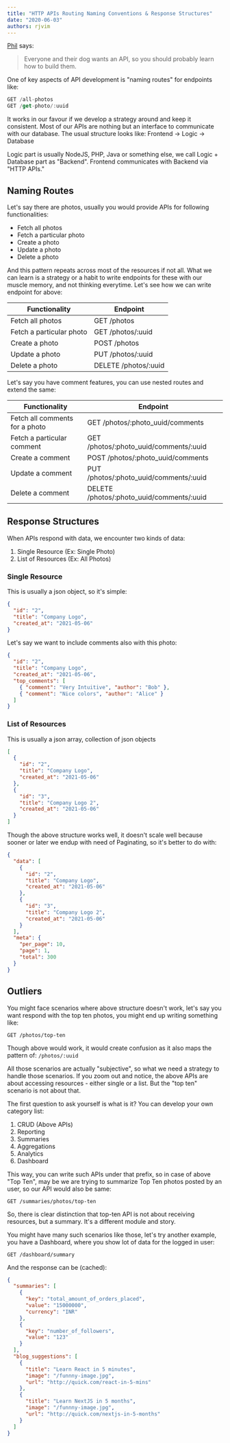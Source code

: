 ```yaml
---
title: "HTTP APIs Routing Naming Conventions & Response Structures"
date: "2020-06-03"
authors: rjvim
---
```


[Phil](https://apisyouwonthate.com/books/build-apis-you-wont-hate) says:

> Everyone and their dog wants an API, so you should probably learn how to build them.

<!-- truncate -->

One of key aspects of API development is "naming routes" for endpoints like:

```js
GET /all-photos
GET /get-photo/:uuid
```

It works in our favour if we develop a strategy around and keep it consistent. Most of our APIs are nothing but an interface to communicate with our database. The usual structure looks like: Frontend -> Logic -> Database

Logic part is usually NodeJS, PHP, Java or something else, we call Logic + Database part as "Backend". Frontend communicates with Backend via "HTTP APIs."

## Naming Routes

Let's say there are photos, usually you would provide APIs for following functionalities:

- Fetch all photos
- Fetch a particular photo
- Create a photo
- Update a photo
- Delete a photo

And this pattern repeats across most of the resources if not all. What we can learn is a strategy or a habit to write endpoints for these with our muscle memory, and not thinking everytime. Let's see how we can write endpoint for above:

| Functionality            | Endpoint             |
| ------------------------ | -------------------- |
| Fetch all photos         | GET /photos          |
| Fetch a particular photo | GET /photos/:uuid    |
| Create a photo           | POST /photos         |
| Update a photo           | PUT /photos/:uuid    |
| Delete a photo           | DELETE /photos/:uuid |

Let's say you have comment features, you can use nested routes and extend the same:

| Functionality                  | Endpoint                                  |
| ------------------------------ | ----------------------------------------- |
| Fetch all comments for a photo | GET /photos/:photo_uuid/comments          |
| Fetch a particular comment     | GET /photos/:photo_uuid/comments/:uuid    |
| Create a comment               | POST /photos/:photo_uuid/comments         |
| Update a comment               | PUT /photos/:photo_uuid/comments/:uuid    |
| Delete a comment               | DELETE /photos/:photo_uuid/comments/:uuid |

## Response Structures

When APIs respond with data, we encounter two kinds of data:

1. Single Resource (Ex: Single Photo)
2. List of Resources (Ex: All Photos)

### Single Resource

This is usually a json object, so it's simple:

```json
{
  "id": "2",
  "title": "Company Logo",
  "created_at": "2021-05-06"
}
```

Let's say we want to include comments also with this photo:

```json
{
  "id": "2",
  "title": "Company Logo",
  "created_at": "2021-05-06",
  "top_comments": [
    { "comment": "Very Intuitive", "author": "Bob" },
    { "comment": "Nice colors", "author": "Alice" }
  ]
}
```

### List of Resources

This is usually a json array, collection of json objects

```json
[
  {
    "id": "2",
    "title": "Company Logo",
    "created_at": "2021-05-06"
  },
  {
    "id": "3",
    "title": "Company Logo 2",
    "created_at": "2021-05-06"
  }
]
```

Though the above structure works well, it doesn't scale well because sooner or later we endup with need of Paginating, so it's better to do with:

```json
{
  "data": [
    {
      "id": "2",
      "title": "Company Logo",
      "created_at": "2021-05-06"
    },
    {
      "id": "3",
      "title": "Company Logo 2",
      "created_at": "2021-05-06"
    }
  ],
  "meta": {
    "per_page": 10,
    "page": 1,
    "total": 300
  }
}
```

## Outliers

You might face scenarios where above structure doesn't work, let's say you want respond with the top ten photos, you might end up writing something like:

```
GET /photos/top-ten
```

Though above would work, it would create confusion as it also maps the pattern of: `/photos/:uuid`

All those scenarios are actually "subjective", so what we need a strategy to handle those scenarios. If you zoom out and notice, the above APIs are about accessing resources - either single or a list. But the "top ten" scenario is not about that.

The first question to ask yourself is what is it? You can develop your own category list:

1. CRUD (Above APIs)
2. Reporting
3. Summaries
4. Aggregations
5. Analytics
6. Dashboard

This way, you can write such APIs under that prefix, so in case of above "Top Ten", may be we are trying to summarize Top Ten photos posted by an user, so our API would also be same:

```
GET /summaries/photos/top-ten
```

So, there is clear distinction that top-ten API is not about receiving resources, but a summary. It's a different module and story.

You might have many such scenarios like those, let's try another example, you have a Dashboard, where you show lot of data for the logged in user:

```
GET /dashboard/summary
```

And the response can be (cached):

```json
{
  "summaries": [
    {
      "key": "total_amount_of_orders_placed",
      "value": "15000000",
      "currency": "INR"
    },
    {
      "key": "number_of_followers",
      "value": "123"
    }
  ],
  "blog_suggestions": [
    {
      "title": "Learn React in 5 minutes",
      "image": "/funnny-image.jpg",
      "url": "http://quick.com/react-in-5-mins"
    },
    {
      "title": "Learn NextJS in 5 months",
      "image": "/funnny-image.jpg",
      "url": "http://quick.com/nextjs-in-5-months"
    }
  ]
}
```
